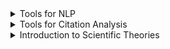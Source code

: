 <details>
<summary>Tools for NLP</summary>

## Tools for NLP
* [Lingo4G](https://carrotsearch.com/lingo4g/)
* [Cortext Manager](https://www.cortext.net/projects/cortext-manager/)
* [Text Visualization Browser](https://textvis.lnu.se/)
* [SAGE Texti](https://ocean.sagepub.com/texti)
* [Doccano](https://github.com/doccano/doccano)
* [SciBERT](https://github.com/allenai/scibert)
* [CADE](https://federicobianchi.io/cade/)
* [CR Explorer](https://andreas-thor.github.io/CRExplorer/)
* [WEAVIATE](https://github.com/weaviate/weaviate)
* [Haystack](https://haystack.deepset.ai/)
* [PaperAI](https://github.com/neuml/paperai)
* [SciWING](https://sciwing.io/)
* [ChatGPT Retrieval](https://github.com/openai/chatgpt-retrieval-plugin)
* [Atlas](https://atlas.nomic.ai/)
* [twXplorer](https://twxplorer.knightlab.com/)

</details>

<details>
<summary>Tools for Citation Analysis</summary>

## Tools for Citation Analysis
* [Lens](https://www.lens.org/)
* [SN SciGraph](https://communities.springernature.com/users/82895-sn-scigraph)
* [Webometric Analyst](http://lexiurl.wlv.ac.uk/)
* [Microsoft Academic Graph](https://www.microsoft.com/en-us/research/project/microsoft-academic-graph/)
* [Dimensions.AI](https://www.dimensions.ai/)
* [CiteSpace](https://sourceforge.net/projects/citespace/)
* [OpenAIRE](https://graph.openaire.eu/)
* [Scite.AI](https://scite.ai/)

</details>

<details>
<summary>Introduction to Scientific Theories</summary>

## Introduction to Scientific Theories
* [There Are No Such Things As Theories (Stephen French, 2020)](https://global.oup.com/academic/product/there-are-no-such-things-as-theories-9780198848158?prevNumResPerPage=20&prevSortField=8&resultsPerPage=20&sortField=8&start=20&lang=en&cc=pl#)
* [A decade of theory as reflected in Psychological Science (2009–2019)](https://journals.plos.org/plosone/article?id=10.1371/journal.pone.0247986)
* [How Computational Modeling Can Force Theory Building in Psychological Science (Guest & Martin, 2020)](https://journals.sagepub.com/doi/10.1177/1745691620970585)
* [Formalizing verbal theories: A tutorial by dialogue (Rooij & Baggio)](https://journals.sagepub.com/doi/10.1177/1745691620970585)
* [Understanding Inconsistent Science (Peter Vickers)](https://global.oup.com/academic/product/understanding-inconsistent-science-9780199692026?cc=at&lang=en&)
* [Two Kinds of Theory: What Psychology Can Learn from Einstein (McGann)](https://journals.sagepub.com/doi/abs/10.1177/0959354320937804)
* [The Structure of Scientific Theories](https://plato.stanford.edu/entries/structure-scientific-theories/)
* [What distinguishes data from models? (Leonelli)](https://pubmed.ncbi.nlm.nih.gov/30873249/)
* [The Theoretical Practices of Physics: Philosophical Essays (Hughes)](https://www.jstor.org/stable/40930245)
* [Theory, models and biology. (Shou, Bergstrom, Chakraborty & Skinner)](https://elifesciences.org/articles/07158)
* [Theory Construction in Genetics (Darden)](https://elifesciences.org/articles/07158)
* [Artificial intelligence—A personal view Marr)](https://www.sciencedirect.com/science/article/abs/pii/0004370277900133)
* [Ghosts in machine learning for cognitive neuroscience: Moving from data to theory (Carlson et al.)](https://www.sciencedirect.com/science/article/abs/pii/S1053811917306663)
* [Theory and ontology in behavioural science (Janna Hastings, Susan Michie & Marie Johnston)](https://www.nature.com/articles/s41562-020-0826-9)
* [Systematizing the theoretical virtues](https://philarchive.org/rec/KEASTT-2)
* [The Cognitive Structure of Scientific Theories (Giere)](https://www.jstor.org/stable/188213)
* [How to Build a Theory in Cognitive Science (Hardcastle, 1995)](https://philpapers.org/rec/HARHTB)
* [Automatic ontology construction from text: a review from shallow to deep learning trend (Al-aswadi et al., 2020)](https://www.researchgate.net/publication/337112076_Automatic_ontology_construction_from_text_a_review_from_shallow_to_deep_learning_trend)
* [How to Map Theory: Reliable Methods Are Fruitless Without Rigorous Theory (Gray)](https://static1.squarespace.com/static/5e57f82eb306fc38c7637f33/t/5ed5662c14bfa61ddbf90813/1591043629199/how-to-map-theory.pdf)
* [What is a scientific theory? (Suppe, 1967)](https://www.semanticscholar.org/paper/What-is-a-scientific-theory-Suppes/726ab54b16eebf3921f6dfebdc49e0ba426c3e86)
* [The Virtues of a Good Theory (McMullin, 2017)](nemalinka)
* [Structures of Scientific Theories (Craver, 2002)](https://onlinelibrary.wiley.com/doi/book/10.1002/9780470756614)
* [Toward a Conceptual Framework for Biology (Scheiner, 2010)](https://www.researchgate.net/publication/230844762_Toward_a_Conceptual_Framework_for_Biology)
* [Theoretical Neuroscience Rising (Abbott, 2008)](https://www.sciencedirect.com/science/article/pii/S0896627308008921)
* [Theory Construction Methodology: A practical framework for theory formation in psychology (Borsboom et al., 2020)](https://www.researchgate.net/publication/349409485_Theory_Construction_Methodology_A_Practical_Framework_for_Building_Theories_in_Psychology)
* [Theory development requires an epistemological sea change (Rooij & Giosuè Baggio, 2020)](https://osf.io/preprints/psy





# Cognitive Metascience
**First draft of an *awesome list* of Cognitive Metascience lab's (University of Warsaw) list of resources.**

## Tools for NLP
* [ Lingo4G ](https://carrotsearch.com/lingo4g/)

some additional link found: http://sentistrength.wlv.ac.uk/PeerJudge.html

* [Cortext Manager](https://www.cortext.net/projects/cortext-manager/)
* [ Text Visualization Browser ](https://textvis.lnu.se/)
* [ SAGE Texti ](https://ocean.sagepub.com/texti)
* [ Doccano ](https://github.com/doccano/doccano)
* [ SciBERT ](https://github.com/allenai/scibert)
* [ CADE ](https://federicobianchi.io/cade/)
* [ CR Explorer ](https://andreas-thor.github.io/CRExplorer/)
* [ WEAVIATE ](https://github.com/weaviate/weaviate)

Weaviate is an open source vector database that stores both objects and vectors, allowing for combining vector search with structured filtering with the fault-tolerance and scalability of a cloud-native database, all accessible through GraphQL, REST, and various language clients.
* [ Haystack ](https://haystack.deepset.ai/)
* [ PaperAI ](https://github.com/neuml/paperai)
* [ SciWING ](https://sciwing.io/)
* [ ChatGPT Retreival](https://github.com/openai/chatgpt-retrieval-plugin)
* [ Atlas ](https://atlas.nomic.ai/)
* [ twXplorer](https://twxplorer.knightlab.com/)




## Tools for Citation Analysis
* [ Lens ](https://www.lens.org/)

An aggregator for diverse open knowledge sets, including scholarly works and patents. Offers discovery and analytics tools, ‘The Lens MetaRecord’ integrates multiple identifiers and sources to provide comprehensive and normalized metadata while maintaining provenance. 
* [ SN SciGraph ](https://communities.springernature.com/users/82895-sn-scigraph)

SN SciGraph speeds up content discovery and broadens the scope of research by exposing previously unseen patterns and presenting new perspectives (by linking Springer Nature publications to other data types such as grants, conferences, and freely available taxonomies). Provides programmatic access to SN SciGraph data via an API.
* [ Webometric Analyst ](http://lexiurl.wlv.ac.uk/)

Free Windows-based program, designed for altmetrics, citation analysis, social web analysis, and webometrics, including link analysis. Data is downloaded through APIs or directly, and various text and citation processing options are provided. Altmetrics and citation analysis cover data sources like Mendeley, Altmetric.com, Google Books, and WorldCat. Social web analysis includes platforms such as YouTube, Twitter, Goodreads, and Flickr.
* [ Microsoft Academic Graph ](https://www.microsoft.com/en-us/research/project/microsoft-academic-graph/)
 
Knowledge graph with scientific publications, citation relationships and authors; supporting various applications. Updated bi-weekly, it offers an Azure Storage distribution service for research scenarios. Microsoft Academic Knowledge API, for lightweight usage, has a monthly quota and traffic throttles. 
* [ Dimensions.AI ](https://www.dimensions.ai/)

Database that integrates data and analytical tools in a single platform with over 106 million publications linked to grants, patents, clinical trials, datasets, policy papers, citations and article metrics.
* [ CiteSpace ](https://sourceforge.net/projects/citespace/)

Visual analytic tool designed for studying scholarly literature trends. The workflow involves analytic tasks and a variety of configurations, emphasizing the importance of understanding underlying concepts and principles. The tool is unique for linking publications with grants, patents, clinical trials, datasets, and policy papers, offering a holistic research landscape.

* [ OpenAIRE ](https://graph.openaire.eu/)

OpenAIRE providesn a large database of research data that is stored in a graph format (that represents relationships between research outputs, citations, funding, organizations and collaborations). Used for research evaluation in replacement of proprietary databases such as Web of Science or Scopus.

* [ Scite.AI ](https://scite.ai/)

Analyses the textual context of citations, distinguishing between supporting, mentioning, and contrasting citations. Processes full-text articles to create ‘Smart Citations’, which contain information about citation relationships, contextual details, and classification types. Also offers Custom Dashboards, a Zotero Plugin, and a Browser Extension. Sources papers from publishers, preprint servers, and other reputable sources, accessing full-text PDFs and XMLs for analysis.
 



## Introduction to Scientific Theories

* [ There Are No Such Things As Theories (Stephen French, 2020) ](https://global.oup.com/academic/product/there-are-no-such-things-as-theories-9780198848158?prevNumResPerPage=20&prevSortField=8&resultsPerPage=20&sortField=8&start=20&lang=en&cc=pl#)

*The book considers the fundamental question: what is a scientific theory? The book presents a range of options - from theories as sets of propositions, to theories as families of models, abstract artifacts, or fictions - and highlights the various problems they all face.*

pdf (?)

* [ A decade of theory as reflected in Psychological Science (2009–2019) ](https://journals.plos.org/plosone/article?id=10.1371/journal.pone.0247986)

description (?)
pic (?)


* [ How Computational Modeling Can Force Theory Building in Psychological Science (Guest & Martin, 2020) ](https://journals.sagepub.com/doi/10.1177/1745691620970585)

pic(?)

* [ Formalizing verbal theories: A tutorial by dialogue (Rooij & Baggio) ](https://journals.sagepub.com/doi/10.1177/1745691620970585)

pdf (?)

* [ Understanding Inconsistent Science (Peter Vickers) ](https://global.oup.com/academic/product/understanding-inconsistent-science-9780199692026?cc=at&lang=en&)

description

* [ Two Kinds of Theory: What Psychology Can Learn from Einstein (McGann) ](https://journals.sagepub.com/doi/abs/10.1177/0959354320937804)

Two types of theory, from Einstein: (1) constructive theories (roughly: providing underlying causes); (2) theories of principle (e.g., theory of relativity; lacking underlying causes). (2) are more general; in psychology - structural theories, such as ones in ecological / cultural psychology.

Very useful references at the beginning.
 (make description nicer) 

* [ The Structure of Scientific Theories ](https://plato.stanford.edu/entries/structure-scientific-theories/)

description

* [ What distinguishes data from models? (Leonelli) ](https://pubmed.ncbi.nlm.nih.gov/30873249/)

! There is a card on Trello with this same resource, watch for not replicating it
description
pic (?)

* [ The Theoretical Practices of Physics: Philosophical Essays (Hughes) ](https://www.jstor.org/stable/40930245)
pic (?)
pdf (?)

* [ Theory, models and biology. (Shou, Bergstrom, Chakraborty & Skinner) ](https://elifesciences.org/articles/07158)

pdf (?)

* [ Theory Construction in Genetics (Darden) ]([https://elifesciences.org/articles/07158](https://link.springer.com/chapter/10.1007/978-94-009-9015-9_9))

description

* [ Artificial intelligence—A personal view Marr) ](https://www.sciencedirect.com/science/article/abs/pii/0004370277900133)

* [ Ghosts in machine learning for cognitive neuroscience: Moving from data to theory (Carlson et al.) ](https://www.sciencedirect.com/science/article/abs/pii/S1053811917306663)

* [ Theory and ontology in behavioural science (Janna Hastings, Susan Michie & Marie Johnston) ](https://www.nature.com/articles/s41562-020-0826-9)

* [ Systematizing the theoretical virtues ](https://philarchive.org/rec/KEASTT-2)

pics, pdf?

* [ The Cognitive Structure of Scientific Theories (Giere) ](https://www.jstor.org/stable/188213)

description pdf

* [ How to Build a Theory in Cognitive Science (Hardcastle, 1995) ](https://philpapers.org/rec/HARHTB)

* [ Automatic ontology construction from text: a review from shallow to deep learning trend (Al-aswadi et al., 2020) ] (https://www.researchgate.net/publication/337112076_Automatic_ontology_construction_from_text_a_review_from_shallow_to_deep_learning_trend)

* [ How to Map Theory: Reliable Methods Are Fruitless Without Rigorous Theory (Gray) ](https://static1.squarespace.com/static/5e57f82eb306fc38c7637f33/t/5ed5662c14bfa61ddbf90813/1591043629199/how-to-map-theory.pdf)

* [ What is a scientific theory? (Suppe, 1967) ](https://www.semanticscholar.org/paper/What-is-a-scientific-theory-Suppes/726ab54b16eebf3921f6dfebdc49e0ba426c3e86)

* [ The Virtues of a Good Theory (McMullin, 2017) ](nemalinka)
 * NO LINK

* [ Structures of Scientific Theories (Craver, 2002) ](https://onlinelibrary.wiley.com/doi/book/10.1002/9780470756614)
* check if its a chapter or a book

* [ Toward a Conceptual Framework for Biology (Scheiner, 2010) ](https://www.researchgate.net/publication/230844762_Toward_a_Conceptual_Framework_for_Biology)
description (?)

* [ Theoretical Neuroscience Rising (Abbott, 2008) ](https://www.sciencedirect.com/science/article/pii/S0896627308008921)

* [ Theory Construction Methodology: A practical framework for theory formation in psychology (Borsboom et al., 2020) ](https://www.researchgate.net/publication/349409485_Theory_Construction_Methodology_A_Practical_Framework_for_Building_Theories_in_Psychology)

* [ Theory development requires an epistemological sea change (Rooij & Giosuè Baggio, 2020) ](https://osf.io/preprints/psyarxiv/rnw9q)

* [ Modeling Psychopathology: From Data Models to Formal Theories (Haslbeck, Ryan, Robinaugh, Waldorp & Borsboom, DATE) ](https://osf.io/preprints/psyarxiv/jgm7f)

* [ A Vast Graveyard of Undead Theories: Publication Bias and Psychological Science’s Aversion to the Null (Ferguson, C. J., & Heene, M. (2012).) ](https://journals.sagepub.com/doi/10.1177/1745691612459059)

* [ Under what conditions does theory obstruct research progress? (Greenwald et al., 1986): ](https://faculty.washington.edu/agg/pdf/Gwald_Pratk_Leip_Baumg_PsychRev_1986.OCR.pdf)

* [ Creative Hypothesis Generating in Psychology: Some Useful Heuristics (McGuire, 1997) ](https://www.annualreviews.org/doi/abs/10.1146/annurev.psych.48.1.1)

* [ Under what conditions can theoretical psychology survive and prosper? Integrating the rational and empirical epistemologies (1988) ](https://psycnet.apa.org/record/1989-10520-001)

* [ Psychological epistemology: A critical review of the empirical literature and the theoretical issues (Royce, J. R, et al.,1978) ](https://psycnet.apa.org/record/1979-22528-001)

* [ Facts, concepts, and theories: The shape of psychology's epistemic triangle (Machado, A., Lourenço, O., & Silva, F. J., 2000) ](https://psycnet.apa.org/record/2001-14653-001)

* [ If mathematical psychology did not exist we might need to invent it: A comment on theory building in psychology (Navarro) ](https://journals.sagepub.com/doi/10.1177/1745691620974769)

* [ Theory, the Final Frontier? A Corpus-Based Analysis of the Role of Theory in Psychological Articles (Beller & Bender, 2017) ](https://www.frontiersin.org/articles/10.3389/fpsyg.2017.00951/full)
* [ There Is Nothing So Theoretical as a Good Method (Anthony G. Greenwald, 2012) ](https://journals.sagepub.com/doi/10.1177/1745691611434210)

* [ Theory construction in the psychopathology domain: A multiphase approach ]( )
NO LINK

* [ Psychology: a giant with a feet of clay (Zagaria, Ando & Zennaro, 2020) ](https://link.springer.com/article/10.1007/s12124-020-09524-5)

* [ When Experiments Serve Little Purpose: Misguided Research in Mainstream Psychology (Wallach & Wallach, DATE) ](https://journals.sagepub.com/doi/10.1177/0959354398082005)

* [ Case Study in the Failure of Psychology as a Cumulative Science: The Spontaneous Recovery of Verbal Learning ](https://www.taylorfrancis.com/chapters/edit/10.4324/9781315629049-20/case-study-failure-psychology-cumulative-science-spontaneous-recovery-verbal-learning)
